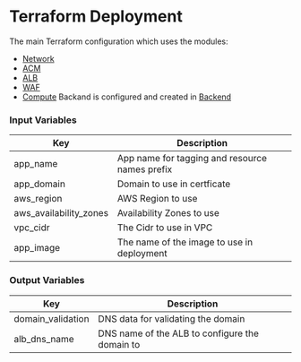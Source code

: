 # Terraform Deployment
The main Terraform configuration which uses the modules:
* [Network](../modules/network/README.md)
* [ACM](../modules/acm-certificate/README.md)
* [ALB](../modules/alb/README.md)
* [WAF](../modules/waf/README.md)
* [Compute](../modules/compute/README.md)
Backand is configured and created in [Backend](../backend/README.md)
### Input Variables

| Key                    | Description                                    |
| ---------------------- | ---------------------------------------------- |
| app_name               | App name for tagging and resource names prefix |
| app_domain             | Domain to use in certficate                    |
| aws_region             | AWS Region to use                              |
| aws_availability_zones | Availability Zones to use                      |
| vpc_cidr               | The Cidr to use in VPC                         |
| app_image              | The name of the image to use in deployment     |

### Output Variables

| Key               | Description                                    |
| ----------------- | ---------------------------------------------- |
| domain_validation | DNS data for validating the domain             |
| alb_dns_name      | DNS name of the ALB to configure the domain to |
